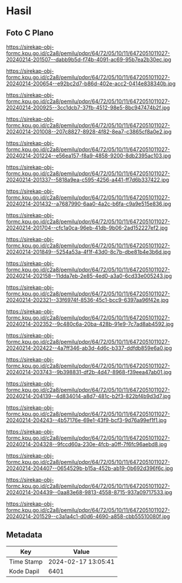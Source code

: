 # Hasil

## Foto C Plano

https://sirekap-obj-formc.kpu.go.id/c2a8/pemilu/pdpr/64/72/05/10/11/6472051011027-20240214-201507--dabb9b5d-f74b-4091-ac69-95b7ea2b30ec.jpg

https://sirekap-obj-formc.kpu.go.id/c2a8/pemilu/pdpr/64/72/05/10/11/6472051011027-20240214-200654--e92bc2d7-b86d-402e-acc2-0414e838340b.jpg

https://sirekap-obj-formc.kpu.go.id/c2a8/pemilu/pdpr/64/72/05/10/11/6472051011027-20240214-200925--3cc1dcb7-37fb-4512-98e5-8bc947474b2f.jpg

https://sirekap-obj-formc.kpu.go.id/c2a8/pemilu/pdpr/64/72/05/10/11/6472051011027-20240214-201008--207c8827-8928-4f82-8ea7-c3865cf8a0e2.jpg

https://sirekap-obj-formc.kpu.go.id/c2a8/pemilu/pdpr/64/72/05/10/11/6472051011027-20240214-201224--e56ea157-f8a9-4858-9200-8db2395ac103.jpg

https://sirekap-obj-formc.kpu.go.id/c2a8/pemilu/pdpr/64/72/05/10/11/6472051011027-20240214-201337--5818a9ea-c595-4256-a441-ff7d6b337422.jpg

https://sirekap-obj-formc.kpu.go.id/c2a8/pemilu/pdpr/64/72/05/10/11/6472051011027-20240214-201432--a7687990-6aa0-4a2c-b6fa-c9a9e515e836.jpg

https://sirekap-obj-formc.kpu.go.id/c2a8/pemilu/pdpr/64/72/05/10/11/6472051011027-20240214-201704--cfc1a0ca-96eb-41db-9b06-2ad152227ef2.jpg

https://sirekap-obj-formc.kpu.go.id/c2a8/pemilu/pdpr/64/72/05/10/11/6472051011027-20240214-201849--5254a53a-4f1f-43d0-8c7b-dbe81b4e3b6d.jpg

https://sirekap-obj-formc.kpu.go.id/c2a8/pemilu/pdpr/64/72/05/10/11/6472051011027-20240214-202158--11dda7eb-2e85-4ed0-a3a0-6cd33e005243.jpg

https://sirekap-obj-formc.kpu.go.id/c2a8/pemilu/pdpr/64/72/05/10/11/6472051011027-20240214-202321--33f6974f-8536-45c1-bcc9-6397aa96f42e.jpg

https://sirekap-obj-formc.kpu.go.id/c2a8/pemilu/pdpr/64/72/05/10/11/6472051011027-20240214-202352--9c480c6a-20ba-428b-91e9-7c7ad8ab4592.jpg

https://sirekap-obj-formc.kpu.go.id/c2a8/pemilu/pdpr/64/72/05/10/11/6472051011027-20240214-202422--4a7ff346-ab3d-4d6c-b337-ddfdb859e6a0.jpg

https://sirekap-obj-formc.kpu.go.id/c2a8/pemilu/pdpr/64/72/05/10/11/6472051011027-20240214-203743--9b398831-df2b-4d47-8968-f39eea47ab01.jpg

https://sirekap-obj-formc.kpu.go.id/c2a8/pemilu/pdpr/64/72/05/10/11/6472051011027-20240214-204139--4d834014-a8d7-481c-b2f3-822bf4b9d3d7.jpg

https://sirekap-obj-formc.kpu.go.id/c2a8/pemilu/pdpr/64/72/05/10/11/6472051011027-20240214-204243--4b57176e-69e1-43f9-bcf3-9d76a99ef1f1.jpg

https://sirekap-obj-formc.kpu.go.id/c2a8/pemilu/pdpr/64/72/05/10/11/6472051011027-20240214-204328--9fccd60a-230e-4fcb-a0ff-7f6fc96aebd8.jpg

https://sirekap-obj-formc.kpu.go.id/c2a8/pemilu/pdpr/64/72/05/10/11/6472051011027-20240214-204407--0654529b-b15a-452b-ab19-0b692d396f6c.jpg

https://sirekap-obj-formc.kpu.go.id/c2a8/pemilu/pdpr/64/72/05/10/11/6472051011027-20240214-204439--0aa83e68-9813-4558-8715-937a09717533.jpg

https://sirekap-obj-formc.kpu.go.id/c2a8/pemilu/pdpr/64/72/05/10/11/6472051011027-20240214-201529--c3a1a4c1-d0d6-4690-a858-cbb55510080f.jpg


## Metadata

| Key        | Value               |
| ---------- | ------------------- |
| Time Stamp | 2024-02-17 13:05:41 |
| Kode Dapil | 6401                |



